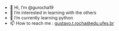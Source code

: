 - 👋 Hi, I’m @gurocha19
- 👀 I’m interested in learning with the others
- 🌱 I’m currently learning python
- 📫 How to reach me : gustavo.t.rocha@edu.ufes.br

<!---
gurocha19/gurocha19 is a ✨ special ✨ repository because its `README.md` (this file) appears on your GitHub profile.
You can click the Preview link to take a look at your changes.
--->
